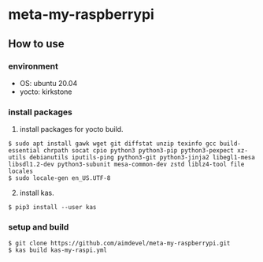 # meta-my-raspberrypi

## How to use
### environment
- OS: ubuntu 20.04
- yocto: kirkstone

### install packages
1. install packages for yocto build.
```
$ sudo apt install gawk wget git diffstat unzip texinfo gcc build-essential chrpath socat cpio python3 python3-pip python3-pexpect xz-utils debianutils iputils-ping python3-git python3-jinja2 libegl1-mesa libsdl1.2-dev python3-subunit mesa-common-dev zstd liblz4-tool file locales
$ sudo locale-gen en_US.UTF-8
```

2. install kas.
```
$ pip3 install --user kas
```

### setup and build
```
$ git clone https://github.com/aimdevel/meta-my-raspberrypi.git
$ kas build kas-my-raspi.yml
```
 